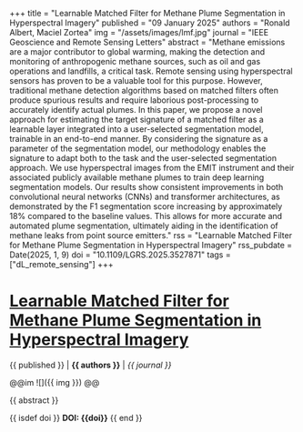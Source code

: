 +++
title = "Learnable Matched Filter for Methane Plume Segmentation in Hyperspectral Imagery"
published = "09 January 2025"
authors = "Ronald Albert, Maciel Zortea"
img = "/assets/images/lmf.jpg"
journal = "IEEE Geoscience and Remote Sensing Letters"
abstract = "Methane emissions are a major contributor to global warming, making the detection and monitoring of anthropogenic methane sources, such as oil and gas operations and landfills, a critical task. Remote sensing using hyperspectral sensors has proven to be a valuable tool for this purpose. However, traditional methane detection algorithms based on matched filters often produce spurious results and require laborious post-processing to accurately identify actual plumes. In this paper, we propose a novel approach for estimating the target signature of a matched filter as a learnable layer integrated into a user-selected segmentation model, trainable in an end-to-end manner. By considering the signature as a parameter of the segmentation model, our methodology enables the signature to adapt both to the task and the user-selected segmentation approach. We use hyperspectral images from the EMIT instrument and their associated publicly available methane plumes to train deep learning segmentation models. Our results show consistent improvements in both convolutional neural networks (CNNs) and transformer architectures, as demonstrated by the F1 segmentation score increasing by approximately 18% compared to the baseline values. This allows for more accurate and automated plume segmentation, ultimately aiding in the identification of methane leaks from point source emitters."
rss = "Learnable Matched Filter for Methane Plume Segmentation in Hyperspectral Imagery"
rss_pubdate = Date(2025, 1, 9)
doi = "10.1109/LGRS.2025.3527871"
tags = ["dL_remote_sensing"]
+++
# [Learnable Matched Filter for Methane Plume Segmentation in Hyperspectral Imagery](https://ieeexplore.ieee.org/abstract/document/10835132/)

{{ published }} | **{{ authors }}** | *{{ journal }}*

@@im
![]({{ img }})
@@

{{ abstract }}

{{ isdef doi }}
**DOI: {{doi}}**
{{ end }}